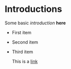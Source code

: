 # Introductions

Some basic *introduction* **here**

- First item
- Second item
- Third item

  This is a [link](www.google.com)
